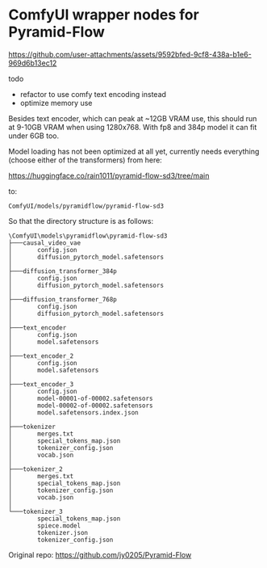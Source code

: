 # ComfyUI wrapper nodes for Pyramid-Flow


https://github.com/user-attachments/assets/9592bfed-9cf8-438a-b1e6-969d6b13ec12


todo
- refactor to use comfy text encoding instead
- optimize memory use

Besides text encoder, which can peak at ~12GB VRAM use, this should run at 9-10GB VRAM when using 1280x768.
With fp8 and 384p model it can fit under 6GB too.

Model loading has not been optimized at all yet, currently needs everything (choose either of the transformers) from here:

https://huggingface.co/rain1011/pyramid-flow-sd3/tree/main

to:

`ComfyUI/models/pyramidflow/pyramid-flow-sd3`

So that the directory structure is as follows:
```
\ComfyUI\models\pyramidflow\pyramid-flow-sd3
├───causal_video_vae
│       config.json
│       diffusion_pytorch_model.safetensors
│
├───diffusion_transformer_384p
│       config.json
│       diffusion_pytorch_model.safetensors
│
├───diffusion_transformer_768p
│       config.json
│       diffusion_pytorch_model.safetensors
│
├───text_encoder
│       config.json
│       model.safetensors
│
├───text_encoder_2
│       config.json
│       model.safetensors
│
├───text_encoder_3
│       config.json
│       model-00001-of-00002.safetensors
│       model-00002-of-00002.safetensors
│       model.safetensors.index.json
│
├───tokenizer
│       merges.txt
│       special_tokens_map.json
│       tokenizer_config.json
│       vocab.json
│
├───tokenizer_2
│       merges.txt
│       special_tokens_map.json
│       tokenizer_config.json
│       vocab.json
│
└───tokenizer_3
        special_tokens_map.json
        spiece.model
        tokenizer.json
        tokenizer_config.json
```

Original repo: https://github.com/jy0205/Pyramid-Flow
